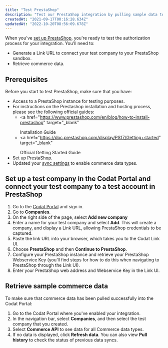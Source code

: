 ```yaml
---
title: "Test PrestaShop"
description: "Test our PrestaShop integration by pulling sample data to a test company"
createdAt: "2021-09-17T00:16:28.634Z"
updatedAt: "2022-10-20T08:56:09.678Z"
---
```


When you've [set up PrestaShop](/set-up-prestashop-in-production), you're ready to test the authorization process for your integration. You'll need to:

- Generate a Link URL to connect your test company to your PrestaShop sandbox.
- Retrieve commerce data.

## Prerequisites

Before you start to test PrestaShop, make sure that you have:

- Access to a PrestaShop instance for testing purposes.
- For instructions on the Prestashop installation and hosting process, please see the following official guides:
  - <a
      href="https://www.prestashop.com/en/blog/how-to-install-prestashop"
      target="_blank"
    >
      Installation Guide
    </a>
  - <a
      href="https://doc.prestashop.com/display/PS17/Getting+started"
      target="_blank"
    >
      Official Getting Started Guide
    </a>
- Set up [PrestaShop](/set-up-prestashop-in-production).
- Updated your [sync settings](/commerce-sync-settings) to enable commerce data types.

## Set up a test company in the Codat Portal and connect your test company to a test account in PrestaShop

1. Go to the <a href="https://portal-uat.codat.io/" target="_blank">Codat Portal</a> and sign in.
2. Go to **Companies**.
3. On the right side of the page, select **Add new company**
4. Enter a name for your test company and select **Add**. This will create a company, and display a Link URL, allowing PrestaShop credentials to be captured.
5. Paste the link URL into your browser, which takes you to the Codat Link UI.
6. Choose **PrestaShop** and then **Continue to PrestaShop**.
7. Configure your PrestaShop instance and retrieve your PrestaShop Webservice Key (you’ll find steps for how to do this when navigating to PrestaShop through the Link UI).
8. Enter your PrestaShop web address and Webservice Key in the Link UI.

## Retrieve sample commerce data

To make sure that commerce data has been pulled successfully into the Codat Portal:

1. Go to the Codat Portal where you've enabled your integration.
2. In the navigation bar, select **Companies**, and then select the test company that you created.
3. Select **Commerce API** to see data for all Commerce data types.
4. If no data is displayed, click **Refresh data**. You can also view **Pull history** to check the status of previous data syncs.
